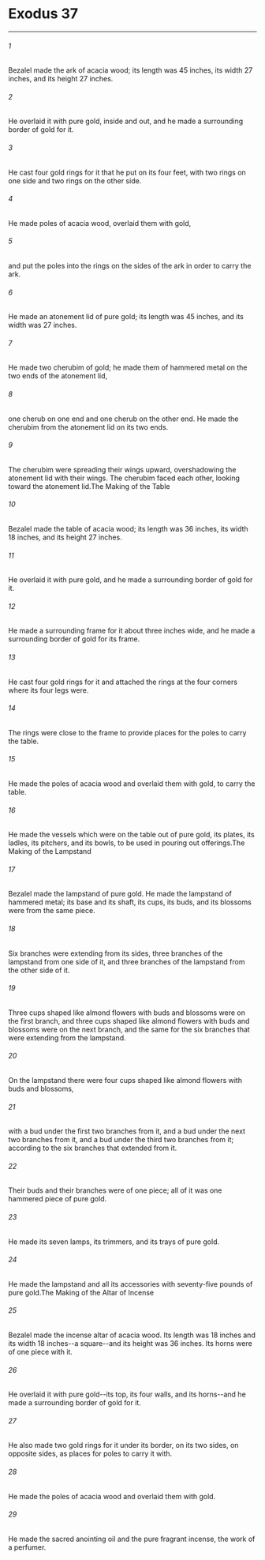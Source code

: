 # Exodus 37
***



###### 1 
Bezalel made the ark of acacia wood; its length was 45 inches, its width 27 inches, and its height 27 inches. 

###### 2 
He overlaid it with pure gold, inside and out, and he made a surrounding border of gold for it. 

###### 3 
He cast four gold rings for it that he put on its four feet, with two rings on one side and two rings on the other side. 

###### 4 
He made poles of acacia wood, overlaid them with gold, 

###### 5 
and put the poles into the rings on the sides of the ark in order to carry the ark. 

###### 6 
He made an atonement lid of pure gold; its length was 45 inches, and its width was 27 inches. 

###### 7 
He made two cherubim of gold; he made them of hammered metal on the two ends of the atonement lid, 

###### 8 
one cherub on one end and one cherub on the other end. He made the cherubim from the atonement lid on its two ends. 

###### 9 
The cherubim were spreading their wings upward, overshadowing the atonement lid with their wings. The cherubim faced each other, looking toward the atonement lid.The Making of the Table 

###### 10 
Bezalel made the table of acacia wood; its length was 36 inches, its width 18 inches, and its height 27 inches. 

###### 11 
He overlaid it with pure gold, and he made a surrounding border of gold for it. 

###### 12 
He made a surrounding frame for it about three inches wide, and he made a surrounding border of gold for its frame. 

###### 13 
He cast four gold rings for it and attached the rings at the four corners where its four legs were. 

###### 14 
The rings were close to the frame to provide places for the poles to carry the table. 

###### 15 
He made the poles of acacia wood and overlaid them with gold, to carry the table. 

###### 16 
He made the vessels which were on the table out of pure gold, its plates, its ladles, its pitchers, and its bowls, to be used in pouring out offerings.The Making of the Lampstand 

###### 17 
Bezalel made the lampstand of pure gold. He made the lampstand of hammered metal; its base and its shaft, its cups, its buds, and its blossoms were from the same piece. 

###### 18 
Six branches were extending from its sides, three branches of the lampstand from one side of it, and three branches of the lampstand from the other side of it. 

###### 19 
Three cups shaped like almond flowers with buds and blossoms were on the first branch, and three cups shaped like almond flowers with buds and blossoms were on the next branch, and the same for the six branches that were extending from the lampstand. 

###### 20 
On the lampstand there were four cups shaped like almond flowers with buds and blossoms, 

###### 21 
with a bud under the first two branches from it, and a bud under the next two branches from it, and a bud under the third two branches from it; according to the six branches that extended from it. 

###### 22 
Their buds and their branches were of one piece; all of it was one hammered piece of pure gold. 

###### 23 
He made its seven lamps, its trimmers, and its trays of pure gold. 

###### 24 
He made the lampstand and all its accessories with seventy-five pounds of pure gold.The Making of the Altar of Incense 

###### 25 
Bezalel made the incense altar of acacia wood. Its length was 18 inches and its width 18 inches--a square--and its height was 36 inches. Its horns were of one piece with it. 

###### 26 
He overlaid it with pure gold--its top, its four walls, and its horns--and he made a surrounding border of gold for it. 

###### 27 
He also made two gold rings for it under its border, on its two sides, on opposite sides, as places for poles to carry it with. 

###### 28 
He made the poles of acacia wood and overlaid them with gold. 

###### 29 
He made the sacred anointing oil and the pure fragrant incense, the work of a perfumer.
